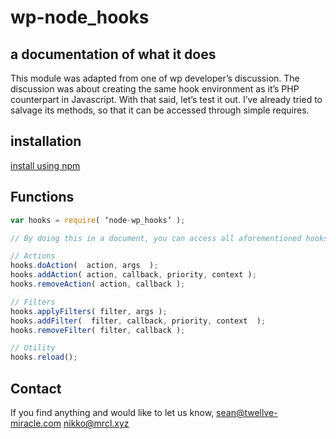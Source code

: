 # wp-node_hooks
## a documentation of what it does

This module was adapted from one of wp developer’s discussion. The discussion was about creating the same hook environment as it’s PHP counterpart in Javascript. With that said, let’s test it out. I’ve already tried to salvage its methods, so that it can be accessed through simple requires.

## installation
[install using npm](https://www.npmjs.com/package/node-wp_hooks)

## Functions
```javascript
var hooks = require( ‘node-wp_hooks’ );

// By doing this in a document, you can access all aforementioned hooks. The following are methods of the object.

// Actions
hooks.doAction(  action, args  );
hooks.addAction( action, callback, priority, context );
hooks.removeAction( action, callback );

// Filters
hooks.applyFilters( filter, args );
hooks.addFilter(  filter, callback, priority, context  );
hooks.removeFilter( filter, callback );

// Utility
hooks.reload();
```

## Contact 
If you find anything and would like to let us know,
[sean@twellve-miracle.com](mailto:sean@twellve-miracle.com)
[nikko@mrcl.xyz](mailto:nikko@mrcl.xyz)
